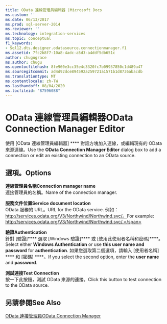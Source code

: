 ```yaml
---
title: OData 連線管理員編輯器 |Microsoft Docs
ms.custom: ''
ms.date: 06/13/2017
ms.prod: sql-server-2014
ms.reviewer: ''
ms.technology: integration-services
ms.topic: conceptual
f1_keywords:
- Sql12.dts.designer.odatasource.connectionmanager.f1
ms.assetid: 7fc2b8f7-10a8-4adc-a5d3-a4ddf5db651c
author: chugugrace
ms.author: chugu
ms.openlocfilehash: 8fe960e3cc35e4c3320fc7b09937850c1d489a47
ms.sourcegitcommit: ad4d92dce894592a259721a1571b1d8736abacdb
ms.translationtype: MT
ms.contentlocale: zh-TW
ms.lasthandoff: 08/04/2020
ms.locfileid: "87596088"
---
```

# <a name="odata-connection-manager-editor"></a><span data-ttu-id="ed1d1-102">OData 連線管理員編輯器</span><span class="sxs-lookup"><span data-stu-id="ed1d1-102">OData Connection Manager Editor</span></span>
  <span data-ttu-id="ed1d1-103">使用 [OData 連線管理員編輯器] \*\*\*\* 對話方塊加入連線，或編輯現有的 OData 來源連線。</span><span class="sxs-lookup"><span data-stu-id="ed1d1-103">Use the **OData Connection Manager Editor** dialog box to add a connection or edit an existing connection to an OData source.</span></span>  
  
## <a name="options"></a><span data-ttu-id="ed1d1-104">選項。</span><span class="sxs-lookup"><span data-stu-id="ed1d1-104">Options</span></span>  
 <span data-ttu-id="ed1d1-105">**連線管理員名稱**</span><span class="sxs-lookup"><span data-stu-id="ed1d1-105">**Connection manager name**</span></span>  
 <span data-ttu-id="ed1d1-106">連接管理員的名稱。</span><span class="sxs-lookup"><span data-stu-id="ed1d1-106">Name of the connection manager.</span></span>  
  
 <span data-ttu-id="ed1d1-107">**服務文件位置**</span><span class="sxs-lookup"><span data-stu-id="ed1d1-107">**Service document location**</span></span>  
 <span data-ttu-id="ed1d1-108">OData 服務的 URL。</span><span class="sxs-lookup"><span data-stu-id="ed1d1-108">URL for the OData service.</span></span> <span data-ttu-id="ed1d1-109">例如：http://services.odata.org/V3/Northwind/Northwind.svc/。</span><span class="sxs-lookup"><span data-stu-id="ed1d1-109">For example: http://services.odata.org/V3/Northwind/Northwind.svc/.</span></span>  
  
 <span data-ttu-id="ed1d1-110">**驗證**</span><span class="sxs-lookup"><span data-stu-id="ed1d1-110">**Authentication**</span></span>  
 <span data-ttu-id="ed1d1-111">針對 [驗證]\*\*\*\* 選取 [Windows 驗證]\*\*\*\* 或 [使用此使用者名稱和密碼]\*\*\*\*。</span><span class="sxs-lookup"><span data-stu-id="ed1d1-111">Select either **Windows Authentication** or use **this user name and password** for **authentication**.</span></span> <span data-ttu-id="ed1d1-112">如果您選取第二個選項，請輸入 [使用者名稱] \*\*\*\* 和 [密碼] \*\*\*\*。</span><span class="sxs-lookup"><span data-stu-id="ed1d1-112">If you select the second option, enter the **user name** and **password**.</span></span>  
  
 <span data-ttu-id="ed1d1-113">**測試連接**</span><span class="sxs-lookup"><span data-stu-id="ed1d1-113">**Test Connection**</span></span>  
 <span data-ttu-id="ed1d1-114">按一下此按鈕，測試 OData 來源的連接。</span><span class="sxs-lookup"><span data-stu-id="ed1d1-114">Click this button to test connection to the OData source.</span></span>  
  
## <a name="see-also"></a><span data-ttu-id="ed1d1-115">另請參閱</span><span class="sxs-lookup"><span data-stu-id="ed1d1-115">See Also</span></span>  
 [<span data-ttu-id="ed1d1-116">OData 連接管理員</span><span class="sxs-lookup"><span data-stu-id="ed1d1-116">OData Connection Manager</span></span>](connection-manager/odata-connection-manager.md)  
  
  
